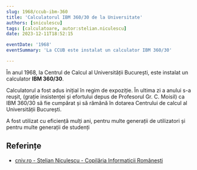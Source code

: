 ```yaml
---
slug: 1968/ccub-ibm-360
title: 'Calculatorul IBM 360/30 de la Universitate'
authors: [sniculescu]
tags: [calculatoare, autor:stelian.niculescu]
date: 2023-12-11T18:52:15

eventDate: '1968'
eventSummary: 'La CCUB este instalat un calculator IBM 360/30'

---
```


În anul 1968, la Centrul de Calcul al Universității București,
este instalat un calculator **IBM 360/30**.

<!-- truncate -->

Calculatorul a fost adus inițial în regim de expoziție. În ultima zi a anului
s-a reușit, (grație insistenței și efortului depus de Profesorul Gr. C. Moisil)
ca IBM 360/30 să fie cumpărat și să rămână în dotarea Centrului de calcul al
Universității București.

A fost utilizat cu eficiență mulți ani, pentru multe generații de utilizatori și pentru multe generații de studenți

## Referințe

- [cniv.ro - Stelian Niculescu - Copilăria Informaticii Românești](https://cniv.ro/documents/26/CNIV_Volum_Aniversar_2023_-_Versiune_Online_DPxioQg.pdf)

